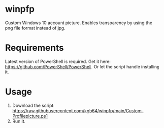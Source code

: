 # winpfp
Custom Windows 10 account picture. Enables transparency by using the png file format instead of jpg.
# Requirements
Latest version of PowerShell is required.
Get it here: https://github.com/PowerShell/PowerShell.
Or let the script handle installing it.
# Usage
1. Download the script: https://raw.githubusercontent.com/kgb64/winpfp/main/Custom-Profilepicture.ps1
2. Run it.
